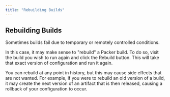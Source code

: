```yaml
---
title: "Rebuilding Builds"
---
```


## Rebuilding Builds

Sometimes builds fail due to temporary or remotely controlled conditions.

In this case, it may make sense to "rebuild" a Packer build. To do so,
visit the build you wish to run again and click the Rebuild button. This
will take that exact version of configuration and run it again.

You can rebuild at any point in history, but this may cause side effects
that are not wanted. For example, if you were to rebuild an old version
of a build, it may create the next version of an artifact that is then released,
causing a rollback of your configuration to occur.

